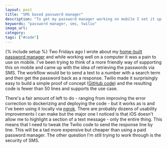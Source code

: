 ```yaml
---
layout: post
title: "SMS based password manager"
description: "To get my password manager working on mobile I set it up to work via SMS."
keywords: "password manager, sms, twilio"
image_url:
category:
tags: ["#code"]
---
```

{% include setup %}
Two Fridays ago I wrote about my [home-built password manager](http://dangoldin.com/2019/11/08/dyi-password-manager/) and while working well on a computer it was a pain to use on mobile. I've been trying to think of a more friendly way of supporting this on mobile and came up with the idea of retrieving the passwords via SMS. The workflow would be to send a text to a number with a search term and then get the password back as a response. Twilio made it surprisingly easy to build a simple proof of concept ([GitHub code](https://github.com/dangoldin/password-manager)) and the resulting code is fewer than 50 lines and supports the use case.

There's a fair amount of left to do - ranging from improving the error correction to dockerizing and deploying the code - but it works as is and I've been using it locally via [ngrok](https://ngrok.com). There are probably dozens of usability improvements I can make but the major one I noticed is that iOS doesn't allow me to highlight a section of a text message - only the entire thing. This means that I need to tweak the Twilio code to send the response line by line. This will be a tad more expensive but cheaper than using a paid password manager. The other question I'm still trying to work through is the security of SMS.
